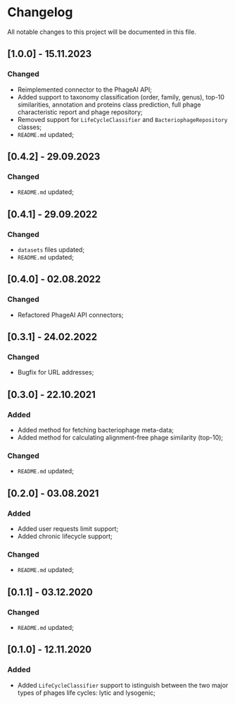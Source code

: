 # Changelog
All notable changes to this project will be documented in this file.

## [1.0.0] - 15.11.2023
### Changed
* Reimplemented connector to the PhageAI API; 
* Added support to taxonomy classification (order, family, genus), top-10 similarities, annotation and proteins class prediction, full phage characteristic report and phage repository;
* Removed support for `LifeCycleClassifier` and `BacteriophageRepository` classes;
* `README.md` updated; 


## [0.4.2] - 29.09.2023
### Changed
* `README.md` updated;


## [0.4.1] - 29.09.2022
### Changed
* `datasets` files updated;
* `README.md` updated;


## [0.4.0] - 02.08.2022
### Changed
* Refactored PhageAI API connectors;


## [0.3.1] - 24.02.2022
### Changed
* Bugfix for URL addresses;


## [0.3.0] - 22.10.2021
### Added
* Added method for fetching bacteriophage meta-data;
* Added method for calculating alignment-free phage similarity (top-10);
### Changed
* `README.md` updated;


## [0.2.0] - 03.08.2021
### Added
* Added user requests limit support;
* Added chronic lifecycle support;
### Changed
* `README.md` updated;


## [0.1.1] - 03.12.2020
### Changed
* `README.md` updated;


## [0.1.0] - 12.11.2020
### Added
* Added `LifeCycleClassifier` support to istinguish between the two major types of phages life cycles: lytic and lysogenic;
